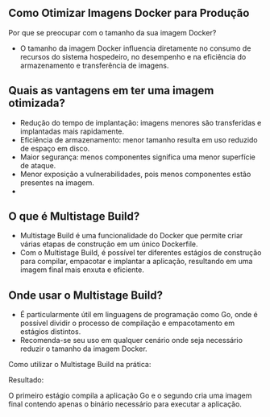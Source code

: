 ## Como Otimizar Imagens Docker para Produção

Por que se preocupar com o tamanho da sua imagem Docker?

 - O tamanho da imagem Docker influencia diretamente no consumo de recursos do sistema hospedeiro, no desempenho e na eficiência do armazenamento e transferência de imagens.

## Quais as vantagens em ter uma imagem otimizada?

- Redução do tempo de implantação: imagens menores são transferidas e implantadas mais rapidamente.
- Eficiência de armazenamento: menor tamanho resulta em uso reduzido de espaço em disco.
- Maior segurança: menos componentes significa uma menor superfície de ataque.
- Menor exposição a vulnerabilidades, pois menos componentes estão presentes na imagem.
- 
## O que é Multistage Build?

- Multistage Build é uma funcionalidade do Docker que permite criar várias etapas de construção em um único Dockerfile.
- Com o Multistage Build, é possível ter diferentes estágios de construção para compilar, empacotar e implantar a aplicação, resultando em uma imagem final mais enxuta e eficiente.

## Onde usar o Multistage Build?

- É particularmente útil em linguagens de programação como Go, onde é possível dividir o processo de compilação e empacotamento em estágios distintos.
- Recomenda-se seu uso em qualquer cenário onde seja necessário reduzir o tamanho da imagem Docker.

Como utilizar o Multistage Build na prática:

Resultado:

O primeiro estágio compila a aplicação Go e o segundo cria uma imagem final contendo apenas o binário necessário para executar a aplicação.
